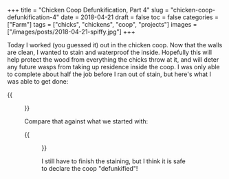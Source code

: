 +++
title = "Chicken Coop Defunkification, Part 4"
slug = "chicken-coop-defunkification-4"
date = 2018-04-21
draft = false
toc = false
categories = ["Farm"]
tags = ["chicks", "chickens", "coop", "projects"]
images = ["/images/posts/2018-04-21-spiffy.jpg"]
+++

Today I worked (you guessed it) out in the chicken coop. Now that the walls are clean, I wanted to stain and waterproof the inside. Hopefully this will help protect the wood from everything the chicks throw at it, and will deter any future wasps from taking up residence inside the coop. I was only able to complete about half the job before I ran out of stain, but here's what I was able to get done:

{{<figure src="/images/posts/2018-04-21-spiffy.jpg" caption="I love the color, and how the stain brings out the natural beatify of the wood">}}

Compare that against what we started with:

{{<figure src="/images/posts/2018-04-21-funky.jpg" caption="So scary!">}}

I still have to finish the staining, but I think it is safe to declare the coop "defunkified"!
